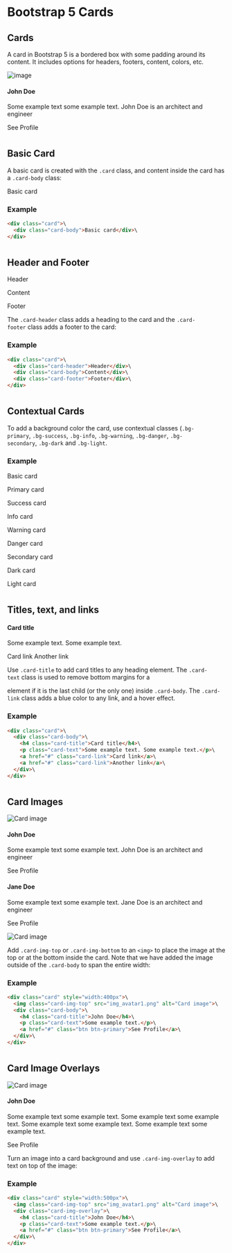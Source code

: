 Bootstrap 5 Cards
=================

Cards
-----

A card in Bootstrap 5 is a bordered box with some padding around its content. It includes options for headers, footers, content, colors, etc.

![image](https://www.w3schools.com/bootstrap5/img_avatar3.png)

#### John Doe

Some example text some example text. John Doe is an architect and engineer

See Profile

#

Basic Card
----------

A basic card is created with the `.card` class, and content inside the card has a `.card-body` class:

Basic card

### Example
``` html
<div class="card">\
  <div class="card-body">Basic card</div>\
</div>
```
#

Header and Footer
-----------------

Header

Content

Footer

The `.card-header` class adds a heading to the card and the `.card-footer` class adds a footer to the card:

### Example
``` html
<div class="card">\
  <div class="card-header">Header</div>\
  <div class="card-body">Content</div>\
  <div class="card-footer">Footer</div>\
</div>
```
#

Contextual Cards
----------------

To add a background color the card, use contextual classes (`.bg-primary`, `.bg-success`, `.bg-info`, `.bg-warning`, `.bg-danger`, `.bg-secondary`, `.bg-dark` and `.bg-light`.

### Example

Basic card

Primary card

Success card

Info card

Warning card

Danger card

Secondary card

Dark card

Light card

#

#

Titles, text, and links
-----------------------

#### Card title

Some example text. Some example text.

Card link Another link

Use `.card-title` to add card titles to any heading element. The `.card-text` class is used to remove bottom margins for a <p> element if it is the last child (or the only one) inside `.card-body`. The `.card-link` class adds a blue color to any link, and a hover effect.

### Example
``` html
<div class="card">\
  <div class="card-body">\
    <h4 class="card-title">Card title</h4>\
    <p class="card-text">Some example text. Some example text.</p>\
    <a href="#" class="card-link">Card link</a>\
    <a href="#" class="card-link">Another link</a>\
  </div>\
</div>
```

#

Card Images
-----------

![Card image](https://www.w3schools.com/bootstrap5/img_avatar1.png)

#### John Doe

Some example text some example text. John Doe is an architect and engineer

See Profile

#### Jane Doe

Some example text some example text. Jane Doe is an architect and engineer

See Profile

![Card image](https://www.w3schools.com/bootstrap5/img_avatar5.png)

Add `.card-img-top` or `.card-img-bottom` to an `<img>` to place the image at the top or at the bottom inside the card. Note that we have added the image outside of the `.card-body` to span the entire width:

### Example
``` html
<div class="card" style="width:400px">\
  <img class="card-img-top" src="img_avatar1.png" alt="Card image">\
  <div class="card-body">\
    <h4 class="card-title">John Doe</h4>\
    <p class="card-text">Some example text.</p>\
    <a href="#" class="btn btn-primary">See Profile</a>\
  </div>\
</div>
```
#

Card Image Overlays
-------------------

![Card image](https://www.w3schools.com/bootstrap5/img_avatar1.png)

#### John Doe

Some example text some example text. Some example text some example text. Some example text some example text. Some example text some example text.

See Profile

Turn an image into a card background and use `.card-img-overlay` to add text on top of the image:

### Example
``` html
<div class="card" style="width:500px">\
  <img class="card-img-top" src="img_avatar1.png" alt="Card image">\
  <div class="card-img-overlay">\
    <h4 class="card-title">John Doe</h4>\
    <p class="card-text">Some example text.</p>\
    <a href="#" class="btn btn-primary">See Profile</a>\
  </div>\
</div>
```